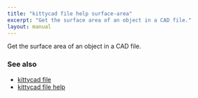 ```yaml
---
title: "kittycad file help surface-area"
excerpt: "Get the surface area of an object in a CAD file."
layout: manual
---
```


Get the surface area of an object in a CAD file.

### See also

* [kittycad file](./kittycad_file)
* [kittycad file help](./kittycad_file_help)